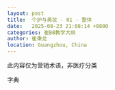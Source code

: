```yaml
---
layout: post
title:  个护与美妆 - 01 - 整体
date:   2025-08-23 21:08:14 +0800
categories: 崔BB教学大纲
author: 崔秉龙
location: Guangzhou, China
---
```



此内容仅为营销术语，非医疗分类

字典